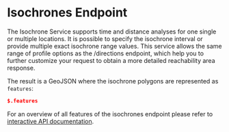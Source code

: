 # Isochrones Endpoint

The Isochrone Service supports time and distance analyses for one single or multiple locations.
It is possible to specify the isochrone interval or provide multiple exact isochrone range values.
This service allows the same range of profile options as the /directions endpoint,
which help you to further customize your request to obtain a more detailed reachability area response.

The result is a GeoJSON where the isochrone polygons are represented as `features`:

```json
$.features
```

For an overview of all features of the isochrones endpoint please refer to [interactive API documentation](https://openrouteservice.org/dev/#/api-docs/isochrones_service).
